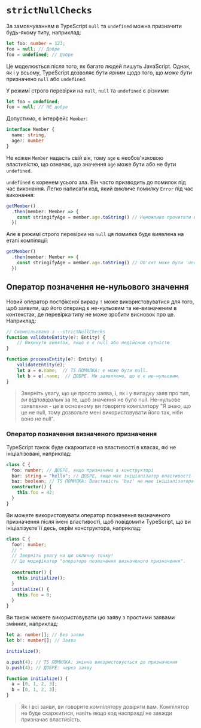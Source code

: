 # `strictNullChecks`

За замовчуванням в TypeScript `null` та `undefined` можна призначити будь-якому типу, наприклад:

```ts
let foo: number = 123;
foo = null; // Добре
foo = undefined; // Добре
```

Це моделюється після того, як багато людей пишуть JavaScript. Однак, як і у всьому, TypeScript дозволяє бути *явним* щодо того, що *може бути* призначено `null` або `undefined`.

У режимі строго перевірки на `null`, `null` та `undefined` є різними:

```ts
let foo = undefined;
foo = null; // НЕ добре
```

Допустимо, є інтерфейс `Member`:

```ts
interface Member {
  name: string,
  age?: number
}
```

Не кожен `Member` надасть свій вік, тому `age` є необов'язковою властивістю, що означає, що значення `age` може бути або не бути `undefined`.

`undefined` є коренем усього зла. Він часто призводить до помилок під час виконання. Легко написати код, який викличе помилку `Error` під час виконання:

```ts
getMember()
  .then(member: Member => {
    const stringifyAge = member.age.toString() // Неможливо прочитати властивість 'toString' для 'undefined'
  })
```

Але в режимі строго перевірки на `null` ця помилка буде виявлена на етапі компіляції:

```ts
getMember()
  .then(member: Member => {
    const stringifyAge = member.age.toString() // Об'єкт може бути 'undefined'
  })
```

## Оператор позначення не-нульового значення

Новий оператор постфіксної виразу `!` може використовуватися для того, щоб заявити, що його операнд є не-нульовим та не-визначеним в контекстах, де перевірка типу не може зробити висновок про це. Наприклад:

```ts
// Скомпільовано з --strictNullChecks
function validateEntity(e?: Entity) {
    // Викинути виняток, якщо e є null або недійсною сутністю
}

function processEntity(e?: Entity) {
    validateEntity(e);
    let a = e.name;  // TS ПОМИЛКА: e може бути null.
    let b = e!.name;  // ДОБРЕ. Ми заявляємо, що e є не-нульовим.
}
```

> Зверніть увагу, що це просто заява, і, як і у випадку заяв про тип, *ви відповідальні* за те, щоб значення не було null. Не-нульове заявлення - це в основному ви говорите компілятору "Я знаю, що це не null, тому дозвольте мені використовувати його так, ніби воно не null".

### Оператор позначення визначеного призначення

TypeScript також буде скаржитися на властивості в класах, які не ініціалізовані, наприклад:

```ts
class C {
  foo: number; // ДОБРЕ, якщо призначено в конструкторі
  bar: string = "hello"; // ДОБРЕ, якщо має ініціалізатор властивості
  baz: boolean; // TS ПОМИЛКА: Властивість 'baz' не має ініціалізатора та не призначена безпосередньо в конструкторі.
  constructor() {
    this.foo = 42;
  }
}
```

Ви можете використовувати оператор позначення визначеного призначення після імені властивості, щоб повідомити TypeScript, що ви ініціалізуєте її десь, окрім конструктора, наприклад:

```ts
class C {
  foo!: number;
  // ^
  // Зверніть увагу на цю окличну точку!
  // Це модифікатор "оператора позначення визначеного призначення".
  
  constructor() {
    this.initialize();
  }
  initialize() {
    this.foo = 0;
  }
}
```

Ви також можете використовувати цю заяву з простими заявами змінних, наприклад:

```ts
let a: number[]; // Без заяви
let b!: number[]; // Заява

initialize();

a.push(4); // TS ПОМИЛКА: змінна використовується до призначення
b.push(4); // ДОБРЕ: через заяву

function initialize() {
  a = [0, 1, 2, 3];
  b = [0, 1, 2, 3];
}
```

> Як і всі заяви, ви говорите компілятору довіряти вам. Компілятор не буде скаржитися, навіть якщо код насправді не завжди призначає властивість.
